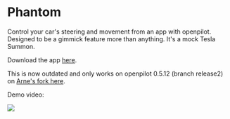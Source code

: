 # Phantom
Control your car's steering and movement from an app with openpilot. Designed to be a gimmick feature more than anything. It's a mock Tesla Summon.

Download the app [here](https://github.com/ShaneSmiskol/phantom-app/blob/master/phantom-app.apk?raw=true).

This is now outdated and only works on openpilot 0.5.12 (branch release2) on [Arne's fork here](https://github.com/arne182/openpilot).

Demo video:

[![](https://img.youtube.com/vi/ghNnBpcPG7g/0.jpg)](https://youtu.be/ghNnBpcPG7g?t=314)
